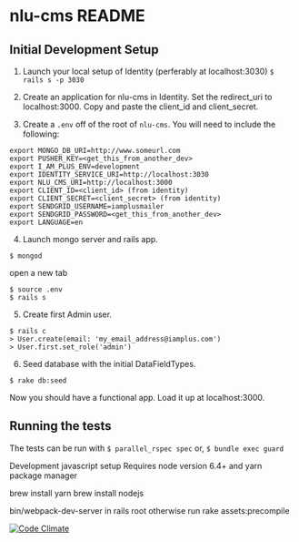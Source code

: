 # nlu-cms README

## Initial Development Setup
1. Launch your local setup of Identity (perferably at localhost:3030)
`$ rails s -p 3030`

2. Create an application for nlu-cms in Identity. Set the redirect_uri to localhost:3000.
Copy and paste the client_id and client_secret.

3. Create a `.env` off of the root of `nlu-cms`. You will need to include the following:
```
export MONGO_DB_URI=http://www.someurl.com
export PUSHER_KEY=<get_this_from_another_dev>
export I_AM_PLUS_ENV=development
export IDENTITY_SERVICE_URI=http://localhost:3030
export NLU_CMS_URI=http://localhost:3000
export CLIENT_ID=<client_id> (from identity)
export CLIENT_SECRET=<client_secret> (from identity)
export SENDGRID_USERNAME=iamplusmailer
export SENDGRID_PASSWORD=<get_this_from_another_dev>
export LANGUAGE=en
```

4. Launch mongo server and rails app.
```
$ mongod
```
open a new tab
```
$ source .env
$ rails s
```

5. Create first Admin user.
```
$ rails c
> User.create(email: 'my_email_address@iamplus.com')
> User.first.set_role('admin')
```

6. Seed database with the initial DataFieldTypes.
```
$ rake db:seed
```

Now you should have a functional app. Load it up at localhost:3000.


## Running the tests
The tests can be run with
`$ parallel_rspec spec`
or,
`$ bundle exec guard`

Development javascript setup
Requires node version 6.4+ and yarn package manager

brew install yarn
brew install nodejs

bin/webpack-dev-server in rails root otherwise run rake assets:precompile



[![Code Climate](https://lima.codeclimate.com/repos/58c1e8b8d82e680271000012/badges/713d59757be9dc026ee8/gpa.svg)](https://lima.codeclimate.com/repos/58c1e8b8d82e680271000012/feed)
